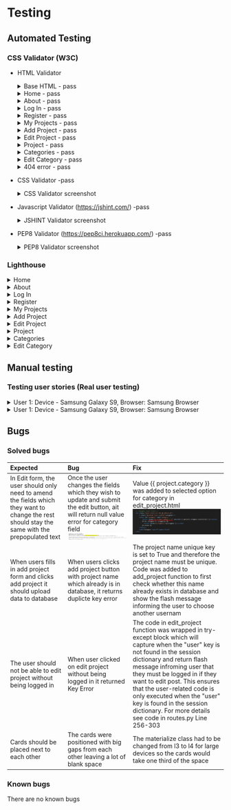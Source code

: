 # Testing

## Automated Testing 

### CSS Validator (W3C)
 * HTML Validator 


     <details>
     <summary>Base HTML - pass</summary>
     <br>

     ![Base HMTL results](./sewingsquad/static/images/readme_docs/testing/W3C/home.PNG)
    
    </details>  


      <details>
      <summary>Home - pass</summary>
      <br>

      ![Home page results](./sewingsquad/static/images/readme_docs/testing/W3C/home.PNG)

      </details> 



      <details>
      <summary>About - pass</summary>
      <br>

      ![About page test results](./sewingsquad/static/images/readme_docs/testing/W3C/about.PNG)

      </details> 


     <details>
     <summary>Log In - pass</summary>
     <br>

     ![Log in test results ](./sewingsquad/static/images/readme_docs/testing/W3C/login.PNG)

    </details>  

    

     <details>
     <summary>Register - pass</summary>
     <br>

     ![Register page test reulst](./sewingsquad/static/images/readme_docs/testing/W3C/register.PNG)

    </details>  

     <details>
     <summary>My Projects - pass</summary>
     <br>

     ![My projects page test reulst]()

    </details>      


     <details>
     <summary>Add Project - pass</summary>
     <br>

     ![Add project page test reulst]()

    </details>  

     <details>
     <summary>Edit Project - pass</summary>
     <br>

     ![Edit Project page test reulst](./sewingsquad/static/images/readme_docs/testing/W3C/edit_project.PNG)

    </details>  

     <details>
     <summary>Project - pass </summary>
     <br>

     ![Project page test reulst](./sewingsquad/static/images/readme_docs/testing/W3C/project.PNG)

    </details>  


     <details>
     <summary>Categories - pass</summary>
     <br>

     ![Categories page test reulst](./sewingsquad/static/images/readme_docs/testing/W3C/categories.PNG)

    </details>  

     <details>
     <summary>Edit Category - pass</summary>
     <br>

     ![Edit Category page test reulst](./sewingsquad/static/images/readme_docs/testing/W3C/edit-category.PNG)

    </details>


    <details>
      <summary>404 error - pass</summary>
      <br>

      ![404 error page test reulst]()

     </details>      
      

    

 * CSS Validator -pass

    <details>
    <summary>CSS Validator screenshot</summary>
    <br>
 
    ![Stylesheet Valiation](./sewingsquad/static/images/readme_docs/testing/W3C/style.PNG)

    </details>  


 * Javascript Validator (https://jshint.com/) -pass

    <details>
    <summary>JSHINT Validator screenshot</summary>
    <br>
  
    ![Javascript Valiation](./sewingsquad/static/images/readme_docs/testing/W3C/js_jshing.PNG)

    </details>   

  * PEP8 Validator (https://pep8ci.herokuapp.com/) -pass

    <details>
    <summary>PEP8 Validator screenshot</summary>
    <br>
  
    ![Javascript Valiation](./sewingsquad/static/images/readme_docs/testing/PEP8.PNG)

    </details> 

  ### Lighthouse

  <details>
    <summary>Home</summary>
    <br>

  ![Home page results](./sewingsquad/static/images/readme_docs/testing/lighthouse/home.PNG)

  </details> 



   <details>
    <summary>About</summary>
    <br>

  ![About page test results](./sewingsquad/static/images/readme_docs/testing/lighthouse/about.PNG)

   </details> 

  <details>
    <summary>Log In</summary>
    <br>

  ![Log in test results ](./sewingsquad/static/images/readme_docs/testing/lighthouse/login.PNG)

  </details>  


  <details>
    <summary>Register</summary>
    <br>

  ![Register page test reulst](./sewingsquad/static/images/readme_docs/testing/lighthouse/register.PNG)

  </details>  

  <details>
    <summary>My Projects</summary>
    <br>

  ![My projects page test reulst]()

  </details>      

  <details>
    <summary>Add Project</summary>
    <br>

  ![Add project page test reulst](./sewingsquad/static/images/readme_docs/testing/lighthouse/add_project.PNG)

  </details>  

  <details>
    <summary>Edit Project</summary>
    <br>

  ![Edit Project page test reulst](./sewingsquad/static/images/readme_docs/testing/lighthouse/edit_project.PNG)

  </details>  


  <details>
    <summary>Project</summary>
    <br>

  ![Project page test reulst](./sewingsquad/static/images/readme_docs/testing/lighthouse/project.PNG)

  </details>  

  
  <details>
    <summary>Categories</summary>
    <br>

  ![Categories page test reulst](./sewingsquad/static/images/readme_docs/testing/lighthouse/categories.PNG)

  </details>  

  <details>
    <summary>Edit Category</summary>
    <br>

  ![Edit Category page test reulst](./sewingsquad/static/images/readme_docs/testing/lighthouse/edit_categories.PNG)

  </details>

## Manual testing

### Testing user stories (Real user testing)

<details>
<summary> User 1:   Device -  Samsung Galaxy S9, Browser: Samsung Browser
</summary>
<br>

<details>
<summary> Register
</summary>
<br>

| User stories | Feature | Expected result | Actual result |
|  :---| :---|  :---|  :---|
| 18  | Register page| When I click Register button on the top right corner it takes me to registration page | Works as expected |
| 3  | Icons Placeholder text |I know exactly what information I need to enter and it is clearly indicated by icons and text in the input box   | Works as expected|
| 7 | Required field | When I submit the form with an empty field, a message appears prompting me to fill in that field | Works as expected|
| 6 | Information icon (i) (Helper text) | When I hover over the circle with i icon, it shows me how the password should look  | Works as expected|
| 4, 15, 18, 33 | Register button | When I click register button , a message "Your  registration was successful " appears and I am directed to log in page | Works as expected|
|3 | Clear button | When I click clear button, the text in the form disapears | Works as expected|
|3 | Navigation buttons - How to play on smaller devices| Instructions are easy to read and on smaller devices I have scroll option | Works as expected|
| 15, 18 | Link to Log in page | When I click Log in link under the form, it takes me to Log in page | Works as expected|

</details>   

<details>
<summary> Log in
</summary>
<br>

| User stories | Feature | Expected result | Actual result |
|  :---| :---|  :---|  :---|
| 15, 20 | Login page | When I click Log In button on the top right corner it takes me to Log In page | Works as expected|
| 3 | Icons Placeholder text  | I know exactly what information I need to enter and it is clearly indicated by icons and text in the input box | Works as expected|
| 7 | Required field | When I submit the form with an empty field, a message appears prompting me to fill in that field | Works as expected|
| 6 | Information icon (i) (Helper text) | When I hover over the circle with i icon, it shows me how the password should look  | Works as expected|
| 3 | Clear button | When I click clear button the text in the for disapears | Works as expected|
| 18 | Link to Register page  | When I click Register link under the form, it takes me to Log in page  |  Works as expected |
| 7 | Log in button  | When I enter incorrect username and click the log in button, a message "Incorrect Username and/or Password" appears  |  Works as expected |
| 22, 15, 18 | Log in button  | When I click the log in button, a message "Welcome + my username" appears  and I am directed to my projects |  Works as expected |
| 15 | Header -Logged in user   | Once logged in, I can see Add project  and Log Out tabs  in the website header   |  Works as expected |
| 15 | Header -Logged in user  | Once logged in, Log in and Register tabs disappear from the website header  |  Works as expected |


</details> 

<details>
<summary> Log out
</summary>
<br>
 
| User stories | Feature | Expected result | Actual result |
|  :---| :---|  :---|  :---|
| 15, 18 | Login Out button | When I click Log Out button on the top right corner, it takes me to log in page |  Works as expected |
| 18, 30 | Login Out button   | When I click Log Out button on the top right corner it logs me out of my account |  Works as expected |
| 15, 30 | Login Out button | When I click Log Out button on the top right corner, a message "You have been logged out" appears |  Works as expected |
| 15, 32 | Login Out button | When I click Log Out button on the top right corner, I can see Home, Log in and Register tabs in the page header  |  Works as expected |
| 15, 32| Login Out button | When I click Log Out button on the top right corner, My projects and Add project tabs disappear from the page header |  Works as expected |



</details> 

<details>
<summary> My project 
</summary>
<br>

| User stories | Feature | Expected result | Actual result |
|  :---| :---|  :---|  :---|
| 18 | Add project button | When I click the 'add project' button it opens 'Add Project' form |  Works as expected |
| 2 39 | Card-panel | All the project which I have added are displayed on this page  |  Works as expected |
| 14 | Card-panel | When I click "See more information" link, it opens that specific project  |  Works as expected |
| 32 | Card-panel | When I am not logged in and I click on "See more information" I get a message that I need to be logged in to view the content |  Works as expected |
| 18 | Edit button | When I click Edit button, it opens an edit form|  Works as expected |
| 19 | Delete button | When I click Delete button, a modal appears |  Works as expected |

</details>

<details>
<summary> Add Project
</summary>
<br>

| User stories | Feature | Expected result | Actual result |
|  :---| :---|  :---|  :---|
| 8, 18 | Add project button (Header) | When I click the add project button in navidation menu, it opens an Add project form  |  Works as expected |
| 8, 18, 24 | Add project button (My projects page ) | WWhen I click the add project button on my projects page, it opens an Add project form | Works as expected |
| 3 | Icons Placeholder text  | I know exactly what information I need to enter and it is clearly indicated by icons and text in the input box |  Works as expected |
| 7 | Required field | When I submit the form with an empty field, a message appears prompting me to fill in that field |  Works as expected |
| 7 | Flash message | When I submit a form with the same project name, I get a message saying that 'This project already exists..' |  Works as expected |
| 15, 36, 34 | Add project button | When I click "Add" button  link under the form, it takes me back to my projects page and I can see this project there  |  Works as expected |
| 23, 15 | Add project button | When I click "Add" button  link under the form, a message appears saying "Your project was added successfully"  |  Works as expected |
| 15, 18 | Back button| When I click "back"  button it takes me back to the "My projects" page  |  Works as expected |

</details> 


<details>
<summary> Edit
</summary>
<br>

| User stories | Feature | Expected result | Actual result |
|  :---| :---|  :---|  :---|
| 18, 25 | Edit button  | When I click the "Edit" button, it opens an "Edit project" form |  Works as expected |
| 3 | Icons Placeholder text  | I know exactly what information I need to enter and it is clearly indicated by icons and text in the input box  |  Works as expected |
| 7 | Required field | When I submit the form with an empty field, a message appears prompting me to fill in that field |  Works as expected |
| 15 | Edit project button | When I click "Edit" button link under the form, it takes me back to my projects page |  Works as expected |
| 15, 41 | Edit project button | When I click "Edit" button link under the form, a message appears saying "Your project has been successfully edited"  |  Works as expected |
| 25, 41, 39 | Edit project button | When I click "see more info.." link, I see the changes  |  Works as expected |
| 15 | Back button | When I click "back"  button it takes me back to the "My projects" page |  Works as expected |

</details> 

<details>
<summary> Home page
</summary>
<br>

| User stories | Feature | Expected result | Actual result |
|  :---| :---|  :---|  :---|
| 18 | Home page | When I click on "Home" button it takes me to the page with all the projects |  Works as expected |
| 1, 43 | Hero image and the logo | I can see logo and the slogan  |  Works as expected |
| 9 , 11, 23, 37 | Card | I can see my projects and other peoples projects with basic information |  Works as expected |
| 9, 12 | Card | When I hover over pictures, another picture appears |  Works as expected |
| 26, 31, 41 | Edit project button | When I click on edit button of the project posted by other user, a message appears saying "You must be an admin or the owner of this post to edit it"  |  Works as expected |
| 25 | Edit project button | When I click on edit button of my own post, edit form opens  |  Works as expected |
| 27, 31, 42 | Delete project button | When I click on delete button of the project posted by other user, a message appears saying ""You don’t have permission to delete this  post….." |  Works as expected |
| 28 | Delete project button| When I click on delete button of my own post, I am asked to confirm the deletion  |  Works as expected |
| 28 | Delete Modal | When I click "Yes" button in modal the project disappears from my projects view |  Works as expected |
| 28 | Delete Modal | When I click "No" button, it takes my back to "My projects" page  |  Works as expected |

</details> 

<details>
<summary> Header
</summary>
<br>

| User stories | Feature | Expected result | Actual result |
|  :---| :---|  :---|  :---|
| 18, 44 | Logo | When I click on logo, it brings me back to Home page |  Works as expected |
| 15, 18, 44 | Nav bar | All the links to other pages are clearly displayed in the right side of the header  |  Works as expected |
| 15, 18, 44 | Home button | When I click on "About" button it takes me to the page where I can read more about Sewing Squad |  Works as expected |
| 15, 18, 44 | My project button | When I click on "My projects" button it takes me to the page with my projects   |  Works as expected |
| 1, 15, 18, 44 | About page | WWhen I click on "About" button it takes me to the page where I can read more about Sewing Squad |  Works as expected |
| 15, 18, 44 | Add project | When I click on "Add project" button it opens a form to add a project |  Works as expected |
| 15, 18, 44| Log out  | When I click on "Log out" button it logs me out  |  Works as expected |


</details> 

<details>
<summary> Footer
</summary>
<br>

| User stories | Feature | Expected result | Actual result |
|  :---| :---|  :---|  :---|
| 15, 18 | Logo | When I click on logo, it brigns me back to Home page |  Works as expected |
| 15, 18 | Github link | When I click on Github icon, it opnes Github page in a new tab  |  Works as expected |
| 15, 18 | Linked in link| When I click on Linked inicon, it opnes Linked in page in a new tab  |  Works as expected |
| 15 | Copyright with latest date  | Copyright shows actual year |  Works as expected |

</details> 

<details>
<summary> Search functionality
</summary>
<br>

| User stories | Feature | Expected result | Actual result |
|  :---| :---|  :---|  :---|
| 10, 29 | Search  | When I type a word in search bar, it shows me only the posts which contain that word |  Works as expected |
| 10, 15,29 | Search | When the search brings one ore more results , a message appears showing number of results for that word  |  Works as expected |
| 10, 15,29 | Search  | When no posts contains the queried word , a message appears saying "Sorry! No results found for + the word. Please try another search  |  Works as expected |
| 15 | Helper text | The text under the search window shows clearly what type of words I can search for |  Works as expected |

</details> 

<details>
<summary> Project page
</summary>
<br>

| User stories | Feature | Expected result | Actual result |
|  :---| :---|  :---|  :---|
| 38 | See more info link | When I click on "see more info" link, it will take me to the page for that project |  Works as expected |
| 31 | See more info link | When I am logged out and I click on "see more info" link, it will show a message that only registered users can view the project  |  Works as expected |
| 11 | Card | I can see summary information and instructions on this page  |  Works as expected |
| 9, 12 | Image | When I swipe the image or click on the arrow (on bigger devices) another picture appears  |  Works as expected |
| 15, 18 | View my projects button | When I click on view my project button, it takes me to My project page |  Works as expected |
| 15, 18 | View all projects button| When I click on view all project button, it takes me to Home page  |  Works as expected |

</details> 

<details>
<summary> Comment functionality
</summary>
<br>

| User stories | Feature | Expected result | Actual result |
|  :---| :---|  :---|  :---|
| 19 | Add comment button | When I click add comment button, it adds the comment in the comment section above |  Works as expected |
| 19 | Clear button | When I click clear button, it clears the text area |  Works as expected |
| 19 | Comment area | I can see mine and other user's comments |  Works as expected |
| 19 | Comment button | When I click clear button, it clears the text area |  Works as expected |
| 19, 41 | Edit Comment icon| When I click edit icon (a pen)  next to my comment, edit form appears and I can change the text |  Works as expected |
| 19, 41 | Edit Comment button| When I click edit button in the edit comment form, orignal post gets udpated|  Works as expected |
| 19, 41 | Edit Comment icon| When I click edit icon (a pen)  next to someone else's comment, a message saying that I don't have permission appears |  Works as expected |
| 19, 41 | Delete Comment icon| When I click edit icon (a pen)  next to my comment, modal window appers asking me to confirm whether I want to delete the comment |  Works as expected |
| 19, 41 | Delete Comment Yes button| When I click Yes button, the comment gets deleted |  Works as expected |
| 19, 41 | Delete  Comment icon| When I click delete icon,X,  next to someone else's comment, a message saying that I don't have permission appears |  Works as expected |


</details> 

<details>
<summary> 404 page
</summary>
<br>

| User stories | Feature | Expected result | Actual result |
|  :---| :---|  :---|  :---|
| 7 | 404 page| When I click on the page that doesn’t exist, it brings me to the page  |  Works as expected |
| 15, 18 | Back to Home page button  | When I click "Back to main page "button, it brings me back to Home page  |  Works as expected |

</details> 

<details>
<summary> Admin access (categories page)
</summary>
<br>

| User stories | Feature | Expected result | Actual result |
|  :---| :---|  :---|  :---|
| 35 | Add category | When I click add category, the category I wrote will appear in the category list |  Works as expected |
| 40 | Edit button | Only, I can edit categories  |  Works as expected |
| 40 | Delete button | Only, I can delete and edit categories  |  Works as expected |
| 31 | Edit button  | When I click edit project button of any user's project, edit form appears and I can edit the content |  Works as expected |
| 31 | Edit project button  | When I click edit project button the content of original project updates |  Works as expected |
| 31 | Delete project button | When I click delete button of any user's project, a modal appears asking me to confirm whether I want to delete it  |  Works as expected |
| 31 | Delete project - Yes button | When I click Yes in delete modal of any project, it gets deleted  |  Works as expected |
| 31 | Edit comment icon | When I click edit comment icon an edit fomr opens |  Works as expected |
| 31 | Edit comment button| When I click edit comment  button, orignal comment changes |  Works as expected |
| 31 | Delete comment icon | When I click delete comment icon, X, of any user's comment, a modal appears asking me to confirm whether I want to delete it  |  Works as expected |
| 31 | Delete comment icon - Yes button | When I click Yes in delete modal of any users's comment, it gets deleted  |  Works as expected |

</details> 

</details> 


<details>
<summary> User 1:   Device -  Samsung Galaxy S9, Browser: Samsung Browser
</summary>
<br>

<details>
<summary> Register
</summary>
<br>

| User stories | Feature | Expected result | Actual result |
|  :---| :---|  :---|  :---|
| 18  | Register page| When I click Register button on the top right corner it takes me to registration page | Works as expected |
| 3  | Icons Placeholder text |I know exactly what information I need to enter and it is clearly indicated by icons and text in the input box   | Works as expected|
| 7 | Required field | When I submit the form with an empty field, a message appears prompting me to fill in that field | Works as expected|
| 6 | Information icon (i) (Helper text) | When I hover over the circle with i icon, it shows me how the password should look  | Works as expected|
| 4, 15, 18, 33 | Register button | When I click register button , a message "Your  registration was successful " appears and I am directed to log in page | Works as expected|
|3 | Clear button | When I click clear button, the text in the form disapears | Works as expected|
|3 | Navigation buttons - How to play on smaller devices| Instructions are easy to read and on smaller devices I have scroll option | Works as expected|
| 15, 18 | Link to Log in page | When I click Log in link under the form, it takes me to Log in page | Works as expected|

</details>   

<details>
<summary> Log in
</summary>
<br>

| User stories | Feature | Expected result | Actual result |
|  :---| :---|  :---|  :---|
| 15, 20 | Login page | When I click Log In button on the top right corner it takes me to Log In page | Works as expected|
| 3 | Icons Placeholder text  | I know exactly what information I need to enter and it is clearly indicated by icons and text in the input box | Works as expected|
| 7 | Required field | When I submit the form with an empty field, a message appears prompting me to fill in that field | Works as expected|
| 6 | Information icon (i) (Helper text) | When I hover over the circle with i icon, it shows me how the password should look  | Works as expected|
| 3 | Clear button | When I click clear button the text in the for disapears | Works as expected|
| 18 | Link to Register page  | When I click Register link under the form, it takes me to Log in page  |  Works as expected |
| 7 | Log in button  | When I enter incorrect username and click the log in button, a message "Incorrect Username and/or Password" appears  |  Works as expected |
| 22, 15, 18 | Log in button  | When I click the log in button, a message "Welcome + my username" appears  and I am directed to my projects |  Works as expected |
| 15 | Header -Logged in user   | Once logged in, I can see Add project  and Log Out tabs  in the website header   |  Works as expected |
| 15 | Header -Logged in user  | Once logged in, Log in and Register tabs disappear from the website header  |  Works as expected |


</details> 

<details>
<summary> Log out
</summary>
<br>
 
| User stories | Feature | Expected result | Actual result |
|  :---| :---|  :---|  :---|
| 15, 18 | Login Out button | When I click Log Out button on the top right corner, it takes me to log in page |  Works as expected |
| 18, 30 | Login Out button   | When I click Log Out button on the top right corner it logs me out of my account |  Works as expected |
| 15, 30 | Login Out button | When I click Log Out button on the top right corner, a message "You have been logged out" appears |  Works as expected |
| 15, 32 | Login Out button | When I click Log Out button on the top right corner, I can see Home, Log in and Register tabs in the page header  |  Works as expected |
| 15, 32| Login Out button | When I click Log Out button on the top right corner, My projects and Add project tabs disappear from the page header |  Works as expected |



</details> 

<details>
<summary> My project 
</summary>
<br>

| User stories | Feature | Expected result | Actual result |
|  :---| :---|  :---|  :---|
| 18 | Add project button | When I click the 'add project' button it opens 'Add Project' form |  Works as expected |
| 2 39 | Card-panel | All the project which I have added are displayed on this page  |  Works as expected |
| 14 | Card-panel | When I click "See more information" link, it opens that specific project  |  Works as expected |
| 32 | Card-panel | When I am not logged in and I click on "See more information" I get a message that I need to be logged in to view the content |  Works as expected |
| 18 | Edit button | When I click Edit button, it opens an edit form|  Works as expected |
| 19 | Delete button | When I click Delete button, a modal appears |  Works as expected |

</details>

<details>
<summary> Add Project
</summary>
<br>

| User stories | Feature | Expected result | Actual result |
|  :---| :---|  :---|  :---|
| 8, 18 | Add project button (Header) | When I click the add project button in navidation menu, it opens an Add project form  |  Works as expected |
| 8, 18, 24 | Add project button (My projects page ) | WWhen I click the add project button on my projects page, it opens an Add project form | Works as expected |
| 3 | Icons Placeholder text  | I know exactly what information I need to enter and it is clearly indicated by icons and text in the input box |  Works as expected |
| 7 | Required field | When I submit the form with an empty field, a message appears prompting me to fill in that field |  Works as expected |
| 7 | Flash message | When I submit a form with the same project name, I get a message saying that 'This project already exists..' |  Works as expected |
| 15, 36, 34 | Add project button | When I click "Add" button  link under the form, it takes me back to my projects page and I can see this project there  |  Works as expected |
| 23, 15 | Add project button | When I click "Add" button  link under the form, a message appears saying "Your project was added successfully"  |  Works as expected |
| 15, 18 | Back button| When I click "back"  button it takes me back to the "My projects" page  |  Works as expected |

</details> 


<details>
<summary> Edit
</summary>
<br>

| User stories | Feature | Expected result | Actual result |
|  :---| :---|  :---|  :---|
| 18, 25 | Edit button  | When I click the "Edit" button, it opens an "Edit project" form |  Works as expected |
| 3 | Icons Placeholder text  | I know exactly what information I need to enter and it is clearly indicated by icons and text in the input box  |  Works as expected |
| 7 | Required field | When I submit the form with an empty field, a message appears prompting me to fill in that field |  Works as expected |
| 15 | Edit project button | When I click "Edit" button link under the form, it takes me back to my projects page |  Works as expected |
| 15, 41 | Edit project button | When I click "Edit" button link under the form, a message appears saying "Your project has been successfully edited"  |  Works as expected |
| 25, 41, 39 | Edit project button | When I click "see more info.." link, I see the changes  |  Works as expected |
| 15 | Back button | When I click "back"  button it takes me back to the "My projects" page |  Works as expected |

</details> 

<details>
<summary> Home page
</summary>
<br>

| User stories | Feature | Expected result | Actual result |
|  :---| :---|  :---|  :---|
| 18 | Home page | When I click on "Home" button it takes me to the page with all the projects |  Works as expected |
| 1, 43 | Hero image and the logo | I can see logo and the slogan  |  Works as expected |
| 9 , 11, 23, 37 | Card | I can see my projects and other peoples projects with basic information |  Works as expected |
| 9, 12 | Card | When I hover over pictures, another picture appears |  Works as expected |
| 26, 31, 41 | Edit project button | When I click on edit button of the project posted by other user, a message appears saying "You must be an admin or the owner of this post to edit it"  |  Works as expected |
| 25 | Edit project button | When I click on edit button of my own post, edit form opens  |  Works as expected |
| 27, 31, 42 | Delete project button | When I click on delete button of the project posted by other user, a message appears saying ""You don’t have permission to delete this  post….." |  Works as expected |
| 28 | Delete project button| When I click on delete button of my own post, I am asked to confirm the deletion  |  Works as expected |
| 28 | Delete Modal | When I click "Yes" button in modal the project disappears from my projects view |  Works as expected |
| 28 | Delete Modal | When I click "No" button, it takes my back to "My projects" page  |  Works as expected |

</details> 

<details>
<summary> Header
</summary>
<br>

| User stories | Feature | Expected result | Actual result |
|  :---| :---|  :---|  :---|
| 18, 44 | Logo | When I click on logo, it brings me back to Home page |  Works as expected |
| 15, 18, 44 | Nav bar | All the links to other pages are clearly displayed in the right side of the header  |  Works as expected |
| 15, 18, 44 | Home button | When I click on "About" button it takes me to the page where I can read more about Sewing Squad |  Works as expected |
| 15, 18, 44 | My project button | When I click on "My projects" button it takes me to the page with my projects   |  Works as expected |
| 1, 15, 18, 44 | About page | WWhen I click on "About" button it takes me to the page where I can read more about Sewing Squad |  Works as expected |
| 15, 18, 44 | Add project | When I click on "Add project" button it opens a form to add a project |  Works as expected |
| 15, 18, 44| Log out  | When I click on "Log out" button it logs me out  |  Works as expected |


</details> 

<details>
<summary> Footer
</summary>
<br>

| User stories | Feature | Expected result | Actual result |
|  :---| :---|  :---|  :---|
| 15, 18 | Logo | When I click on logo, it brigns me back to Home page |  Works as expected |
| 15, 18 | Github link | When I click on Github icon, it opnes Github page in a new tab  |  Works as expected |
| 15, 18 | Linked in link| When I click on Linked inicon, it opnes Linked in page in a new tab  |  Works as expected |
| 15 | Copyright with latest date  | Copyright shows actual year |  Works as expected |

</details> 

<details>
<summary> Search functionality
</summary>
<br>

| User stories | Feature | Expected result | Actual result |
|  :---| :---|  :---|  :---|
| 10, 29 | Search  | When I type a word in search bar, it shows me only the posts which contain that word |  Works as expected |
| 10, 15,29 | Search | When the search brings one ore more results , a message appears showing number of results for that word  |  Works as expected |
| 10, 15,29 | Search  | When no posts contains the queried word , a message appears saying "Sorry! No results found for + the word. Please try another search  |  Works as expected |
| 15 | Helper text | The text under the search window shows clearly what type of words I can search for |  Works as expected |

</details> 

<details>
<summary> Project page
</summary>
<br>

| User stories | Feature | Expected result | Actual result |
|  :---| :---|  :---|  :---|
| 38 | See more info link | When I click on "see more info" link, it will take me to the page for that project |  Works as expected |
| 31 | See more info link | When I am logged out and I click on "see more info" link, it will show a message that only registered users can view the project  |  Works as expected |
| 11 | Card | I can see summary information and instructions on this page  |  Works as expected |
| 9, 12 | Image | When I swipe the image or click on the arrow (on bigger devices) another picture appears  |  Works as expected |
| 15, 18 | View my projects button | When I click on view my project button, it takes me to My project page |  Works as expected |
| 15, 18 | View all projects button| When I click on view all project button, it takes me to Home page  |  Works as expected |

</details> 

<details>
<summary> Comment functionality
</summary>
<br>

| User stories | Feature | Expected result | Actual result |
|  :---| :---|  :---|  :---|
| 19 | Add comment button | When I click add comment button, it adds the comment in th ecomment section above |  Works as expected |
| 19 | Comment button | When I click clear button, it clears the text area |  Works as expected |
| 19 | Comment button | I can see mine and other user's comments |  Works as expected |

</details> 

<details>
<summary> 404 page
</summary>
<br>

| User stories | Feature | Expected result | Actual result |
|  :---| :---|  :---|  :---|
| 41 | 404. html | When the game is not found I am directed to the page that tell me that the page is not found |  Works as expected |
| 42 | Back to the game button | When I click the back to the game button it takes me back to theMain menu  |  Works as expected |

</details> 


</details> 
      

## Bugs

### Solved bugs 
 |  Expected |  Bug |  Fix |
 |  :---| :---|  :---|
 | In Edit form, the user should only need to amend the fields which they want to change the rest should stay the same with the prepopulated text | Once the user changes the fields which they wish to update and submit the edit button, ait will return null value error for category field  ![Null Value Error](./sewingsquad/static/images/readme_docs/testing/bugs/null_value_error.png) | Value {{ project.category }} was added to selected option for category in edit_project.html ![Null Value Error Fix](./sewingsquad/static/images/readme_docs/testing/bugs/null_value_error_fix.PNG) |
 | When users fills in add project form and clicks add project it should upload data to database  | When users clicks add project button with project name which already is in database, it returns duplicte key error  | The project name unique key is set to True and therefore the project name must be unique. Code was added to add_project function  to first check whether this name already exists in database and show the flash message informing the user to choose another usernam| 
 | The user should not be able to edit project without being logged in | When user clicked on edit project without being logged in it returned Key Error | The code in edit_project function was wrapped in try-except block which will capture when the "user" key is not found in the session dictionary and return flash message infroming user that they must be logged in if they want to edit post. This ensures that the user-related code is only executed when the "user" key is found in the session dictionary. For more details see code in routes.py Line 256-303|
 | Cards should be placed next to each other | The cards were positioned with big gaps from each other leaving a lot of blank space | The materialize class had to be changed from l3 to l4 for large devices so the cards would take one third of the space



### Known bugs
There are no known bugs
